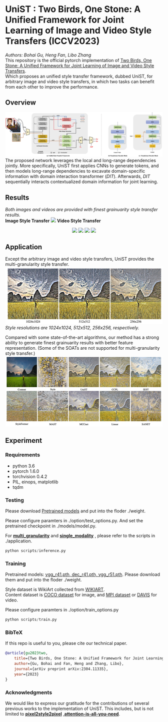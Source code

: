 # UniST : Two Birds, One Stone: A Unified Framework for Joint Learning of Image and Video Style Transfers (ICCV2023)
*Authors: Bohai Gu, Heng Fan, Libo Zhang* <br>
This repository is the official pytorch implementation of [Two Birds, One Stone: A Unified Framework for Joint Learning of Image and Video Style Transfers](https://arxiv.org/abs/2304.11335). <br>
Which proposes an unified style transfer framework, dubbed UniST, for arbitrary image and video style transfers, in which two tasks can benefit from each other to improve the performance.

## Overview

![](Figure/Overall.png)
The proposed network leverages the local and long-range dependencies jointly. More specifically, UniST first applies CNNs to generate tokens, and then models long-range dependencies 
to excavate domain-specific information with domain interaction transformer (*DIT*). Afterwards, *DIT* sequentially interacts contextualized domain information for joint learning.



## Results
*Both images and videos are provided with finest grainuarity style transfer results.* <br>
**Image Style Transfer**
![](Figure/image_style_transfer.png)
**Video Style Transfer**
<p align="center">
    <img src="https://github.com/NevSNev/UniST/releases/download/untagged-e669c1cacf1eb14ce7f6/4.gif" width="210px">
    <img src="https://github.com/NevSNev/UniST/releases/download/untagged-e669c1cacf1eb14ce7f6/3.gif" width="210px">
    <img src="https://github.com/NevSNev/UniST/releases/download/untagged-e669c1cacf1eb14ce7f6/2.gif" width="210px">
    <img src="https://github.com/NevSNev/UniST/releases/download/untagged-e669c1cacf1eb14ce7f6/1.gif" width="210px">
</p>

## Application
Except the arbitrary image and video style transfers, UniST provides the multi-granularity style transfer.
![](Figure/multi-granularity.png)
*Style resolutions are 1024x1024, 512x512, 256x256, respectively.* <br>

Compared with some state-of-the-art algorithms, our method has a strong ability to generate finest grainuarity results with better feature representation.
(Some of the SOATs are not supported for multi-granularity style transfer.)
![](Figure/comparison.png)


## Experiment
### Requirements
- python 3.6
- pytorch 1.6.0
- torchvision 0.4.2
- PIL, einops, matplotlib
- tqdm

### Testing
Please download [Pretrained models](https://drive.google.com/file/d/1UdTVKyCikrHDc7bMHXCuRL1YCc5URIUl/view?usp=sharing) and put into the floder ./weight. <br>

Please configure paramters in ./option/test_options.py. And set the pretrained checkpoint in ./models/model.py. <br>

For **[multi_granularity](application/multi_granularity/readme.md)** and **[single_modality](application/single_modality/readme.md)** , please refer to the scripts in ./application.

```python
python scripts/inference.py
```

### Training
Pretrained models: [vgg_r41.pth, dec_r41.pth, vgg_r51.pth](https://drive.google.com/drive/folders/1wEfUwgg8xNnWT87pEiOGq4JA9My-Jiav?usp=sharing).
Please download them and put into the floder ./weight. <br>

Style dataset is WikiArt collected from [WIKIART](https://www.wikiart.org/). <br>
Content dataset is [COCO dataset](http://images.cocodataset.org/zips/train2014.zip) for image, and [MPI dataset](http://sintel.is.tue.mpg.de/) or [DAVIS](https://davischallenge.org/) for video.

Please configure paramters in ./option/train_options.py

```python
python scripts/train.py 
```

### BibTeX
If this repo is useful to you, please cite our technical paper.
```bibtex
@article{gu2023two,
    title={Two Birds, One Stone: A Unified Framework for Joint Learning of Image and Video Style Transfers},
    author={Gu, Bohai and Fan, Heng and Zhang, Libo},
    journal={arXiv preprint arXiv:2304.11335},
    year={2023}
}
```
### Acknowledgments
We would like to express our gratitude for the contributions of several previous works to the implementation of UniST. This includes, but is not limited 
to **[pixel2style2pixel](https://github.com/eladrich/pixel2style2pixel)** ,**[attention-is-all-you-need](https://github.com/jadore801120/attention-is-all-you-need-pytorch)**.

